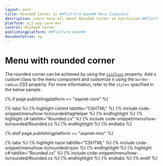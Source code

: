 ```yaml
---
layout: post
title: Rounded Corner in ##Platform_Name## Menu Component
description: Learn here all about Rounded Corner in Syncfusion ##Platform_Name## Menu component and more.
platform: ej2-asp-core-mvc
control: Rounded Corner
publishingplatform: ##Platform_Name##
documentation: ug
---
```


# Menu with rounded corner

The rounded corner can be achieved by using the [`cssClass`](https://help.syncfusion.com/cr/cref_files/aspnetcore-js2/Syncfusion.EJ2~Syncfusion.EJ2.Navigations.Menu~CssClass.html) property. Add a custom class to the menu component and customize it using the `border-radius` CSS property. For more information, refer to the `styles` specified in the below sample.

{% if page.publishingplatform == "aspnet-core" %}

{% tabs %}
{% highlight cshtml tabtitle="CSHTML" %}
{% include code-snippet/menu/how-to/rounded/tagHelper %}
{% endhighlight %}
{% highlight c# tabtitle="Rounded.cs" %}
{% include code-snippet/menu/how-to/rounded/Rounded.cs %}
{% endhighlight %}
{% endtabs %}

{% elsif page.publishingplatform == "aspnet-mvc" %}

{% tabs %}
{% highlight razor tabtitle="CSHTML" %}
{% include code-snippet/menu/how-to/rounded/razor %}
{% endhighlight %}
{% highlight c# tabtitle="Rounded.cs" %}
{% include code-snippet/menu/how-to/rounded/Rounded.cs %}
{% endhighlight %}
{% endtabs %}
{% endif %}


